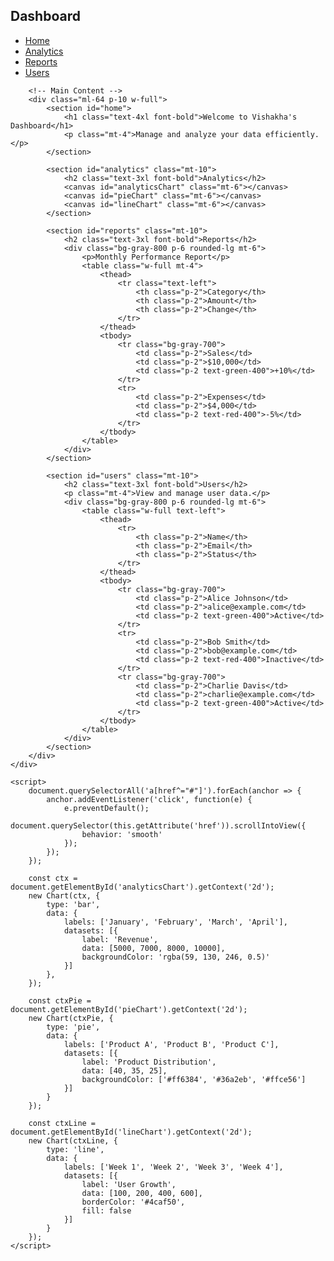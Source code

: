 <!DOCTYPE html>
<html lang="en">
<head>
    <meta charset="UTF-8">
    <meta name="viewport" content="width=device-width, initial-scale=1.0">
    <script src="https://cdn.tailwindcss.com"></script>
    <script src="https://cdn.jsdelivr.net/npm/chart.js"></script>
    <title>Vishakha's Dashboard</title>
</head>
<body class="bg-gray-900 text-white">
    <div class="flex h-screen">
        <!-- Sidebar -->
        <nav class="w-64 bg-gray-800 p-6 fixed h-full">
            <h2 class="text-2xl font-bold text-blue-400">Dashboard</h2>
            <ul class="mt-6 space-y-4">
                <li><a href="#home" class="block p-2 hover:bg-blue-500 rounded">Home</a></li>
                <li><a href="#analytics" class="block p-2 hover:bg-blue-500 rounded">Analytics</a></li>
                <li><a href="#reports" class="block p-2 hover:bg-blue-500 rounded">Reports</a></li>
                <li><a href="#users" class="block p-2 hover:bg-blue-500 rounded">Users</a></li>
            </ul>
        </nav>
        
        <!-- Main Content -->
        <div class="ml-64 p-10 w-full">
            <section id="home">
                <h1 class="text-4xl font-bold">Welcome to Vishakha's Dashboard</h1>
                <p class="mt-4">Manage and analyze your data efficiently.</p>
            </section>
            
            <section id="analytics" class="mt-10">
                <h2 class="text-3xl font-bold">Analytics</h2>
                <canvas id="analyticsChart" class="mt-6"></canvas>
                <canvas id="pieChart" class="mt-6"></canvas>
                <canvas id="lineChart" class="mt-6"></canvas>
            </section>

            <section id="reports" class="mt-10">
                <h2 class="text-3xl font-bold">Reports</h2>
                <div class="bg-gray-800 p-6 rounded-lg mt-6">
                    <p>Monthly Performance Report</p>
                    <table class="w-full mt-4">
                        <thead>
                            <tr class="text-left">
                                <th class="p-2">Category</th>
                                <th class="p-2">Amount</th>
                                <th class="p-2">Change</th>
                            </tr>
                        </thead>
                        <tbody>
                            <tr class="bg-gray-700">
                                <td class="p-2">Sales</td>
                                <td class="p-2">$10,000</td>
                                <td class="p-2 text-green-400">+10%</td>
                            </tr>
                            <tr>
                                <td class="p-2">Expenses</td>
                                <td class="p-2">$4,000</td>
                                <td class="p-2 text-red-400">-5%</td>
                            </tr>
                        </tbody>
                    </table>
                </div>
            </section>

            <section id="users" class="mt-10">
                <h2 class="text-3xl font-bold">Users</h2>
                <p class="mt-4">View and manage user data.</p>
                <div class="bg-gray-800 p-6 rounded-lg mt-6">
                    <table class="w-full text-left">
                        <thead>
                            <tr>
                                <th class="p-2">Name</th>
                                <th class="p-2">Email</th>
                                <th class="p-2">Status</th>
                            </tr>
                        </thead>
                        <tbody>
                            <tr class="bg-gray-700">
                                <td class="p-2">Alice Johnson</td>
                                <td class="p-2">alice@example.com</td>
                                <td class="p-2 text-green-400">Active</td>
                            </tr>
                            <tr>
                                <td class="p-2">Bob Smith</td>
                                <td class="p-2">bob@example.com</td>
                                <td class="p-2 text-red-400">Inactive</td>
                            </tr>
                            <tr class="bg-gray-700">
                                <td class="p-2">Charlie Davis</td>
                                <td class="p-2">charlie@example.com</td>
                                <td class="p-2 text-green-400">Active</td>
                            </tr>
                        </tbody>
                    </table>
                </div>
            </section>
        </div>
    </div>

    <script>
        document.querySelectorAll('a[href^="#"]').forEach(anchor => {
            anchor.addEventListener('click', function(e) {
                e.preventDefault();
                document.querySelector(this.getAttribute('href')).scrollIntoView({
                    behavior: 'smooth'
                });
            });
        });

        const ctx = document.getElementById('analyticsChart').getContext('2d');
        new Chart(ctx, {
            type: 'bar',
            data: {
                labels: ['January', 'February', 'March', 'April'],
                datasets: [{
                    label: 'Revenue',
                    data: [5000, 7000, 8000, 10000],
                    backgroundColor: 'rgba(59, 130, 246, 0.5)'
                }]
            },
        });

        const ctxPie = document.getElementById('pieChart').getContext('2d');
        new Chart(ctxPie, {
            type: 'pie',
            data: {
                labels: ['Product A', 'Product B', 'Product C'],
                datasets: [{
                    label: 'Product Distribution',
                    data: [40, 35, 25],
                    backgroundColor: ['#ff6384', '#36a2eb', '#ffce56']
                }]
            }
        });

        const ctxLine = document.getElementById('lineChart').getContext('2d');
        new Chart(ctxLine, {
            type: 'line',
            data: {
                labels: ['Week 1', 'Week 2', 'Week 3', 'Week 4'],
                datasets: [{
                    label: 'User Growth',
                    data: [100, 200, 400, 600],
                    borderColor: '#4caf50',
                    fill: false
                }]
            }
        });
    </script>
</body>
</html>
